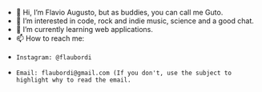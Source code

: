 - 👋 Hi, I’m Flavio Augusto, but as buddies, you can call me Guto.
- 👀 I’m interested in code, rock and indie music, science and a good chat.
- 🌱 I’m currently learning web applications.
- 📫 How to reach me:
-     Instagram: @flaubordi
-     Email: flaubordi@gmail.com (If you don't, use the subject to highlight why to read the email.

